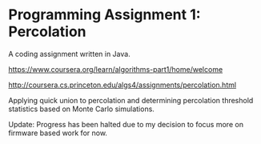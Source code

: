 # Programming Assignment 1: Percolation
A coding assignment written in Java. 

https://www.coursera.org/learn/algorithms-part1/home/welcome

http://coursera.cs.princeton.edu/algs4/assignments/percolation.html

Applying quick union to percolation and determining percolation 
threshold statistics based on Monte Carlo simulations.

Update: Progress has been halted due to my decision to focus more on firmware based work for now.
